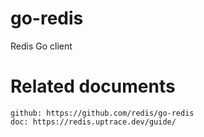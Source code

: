 # go-redis

Redis Go client

# Related documents

    github: https://github.com/redis/go-redis
    doc: https://redis.uptrace.dev/guide/
